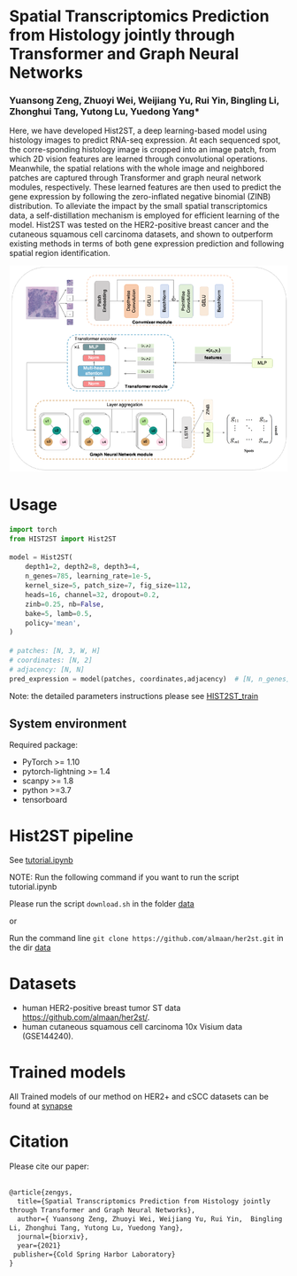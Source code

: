 # Spatial Transcriptomics Prediction from Histology jointly through Transformer and Graph Neural Networks
### Yuansong Zeng, Zhuoyi Wei, Weijiang Yu, Rui Yin,  Bingling Li, Zhonghui Tang, Yutong Lu, Yuedong Yang*


 Here, we have developed Hist2ST, a deep learning-based model using histology images to predict RNA-seq expression.
  At each sequenced spot, the corre-sponding histology image is cropped into an image patch, from which 2D vision 
  features are learned through convolutional operations. Meanwhile, the spatial relations with the whole image and
   neighbored patches are captured through Transformer and graph neural network modules, respectively. These learned
    features are then used to predict the gene expression by following the zero-inflated negative binomial (ZINB) distribution.
     To alleviate the impact by the small spatial transcriptomics data, a self-distillation mechanism is employed for efficient
      learning of the model. Hist2ST was tested on the HER2-positive breast cancer and the cutaneous squamous cell carcinoma datasets, 
      and shown to outperform existing methods in terms of both gene expression prediction and following spatial region identification.
       


![(Variational) gcn](Workflow.png)



# Usage
```python
import torch
from HIST2ST import Hist2ST

model = Hist2ST(
    depth1=2, depth2=8, depth3=4,
    n_genes=785, learning_rate=1e-5,
    kernel_size=5, patch_size=7, fig_size=112,
    heads=16, channel=32, dropout=0.2,
    zinb=0.25, nb=False,
    bake=5, lamb=0.5, 
    policy='mean', 
)

# patches: [N, 3, W, H]
# coordinates: [N, 2]
# adjacency: [N, N]
pred_expression = model(patches, coordinates,adjacency)  # [N, n_genes]

```

Note: the detailed parameters instructions please see [HIST2ST_train](https://github.com/biomed-AI/Hist2ST/blob/main/HIST2ST_train.py)


## System environment
Required package:
- PyTorch >= 1.10
- pytorch-lightning >= 1.4
- scanpy >= 1.8
- python >=3.7
- tensorboard


# Hist2ST pipeline

See [tutorial.ipynb](tutorial.ipynb)


NOTE: Run the following command if you want to run the script tutorial.ipynb
 
 Please run the script `download.sh` in the folder [data](https://github.com/biomed-AI/Hist2ST/tree/main/data) 

or 

Run the command line `git clone https://github.com/almaan/her2st.git` in the dir [data](https://github.com/biomed-AI/Hist2ST/tree/main/data) 




# Datasets

 -  human HER2-positive breast tumor ST data https://github.com/almaan/her2st/.
 -  human cutaneous squamous cell carcinoma 10x Visium data (GSE144240).


# Trained models
All Trained models of our method on HER2+ and cSCC datasets can be found at [synapse](https://www.synapse.org/#!Synapse:syn29738084/files/)


# Citation

Please cite our paper:

```

@article{zengys,
  title={Spatial Transcriptomics Prediction from Histology jointly through Transformer and Graph Neural Networks},
  author={ Yuansong Zeng, Zhuoyi Wei, Weijiang Yu, Rui Yin,  Bingling Li, Zhonghui Tang, Yutong Lu, Yuedong Yang},
  journal={biorxiv},
  year={2021}
 publisher={Cold Spring Harbor Laboratory}
}

```
